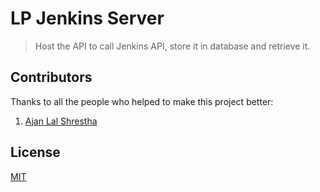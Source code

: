 # LP Jenkins Server
> Host the API to call Jenkins API, store it in database and retrieve it.

## Contributors

Thanks to all the people who helped to make this project better:

1. [Ajan Lal Shrestha](https://github.com/AJReddevil)

## License

[MIT](https://opensource.org/licenses/mit-license)